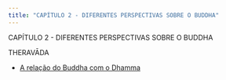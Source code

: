 ```yaml
---
title: "CAPÍTULO 2 - DIFERENTES PERSPECTIVAS SOBRE O BUDDHA"
---
```

CAPÍTULO 2 - DIFERENTES PERSPECTIVAS SOBRE O BUDDHA

THERAVĀDA

- [A relação do Buddha com o Dhamma](A%20relação%20do%20Buddha%20com%20o%20Dhamma.md)